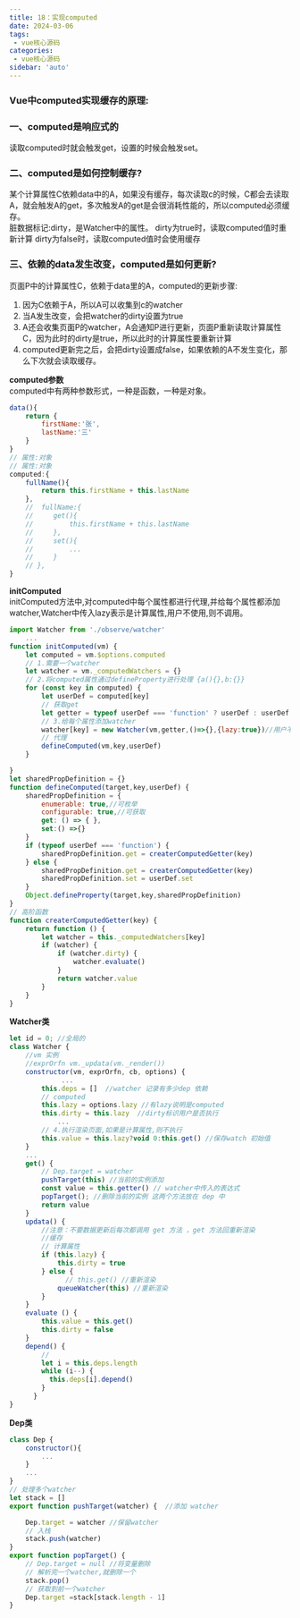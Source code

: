 ```yaml
---
title: 18：实现computed
date: 2024-03-06  
tags:
 - vue核心源码
categories:
 - vue核心源码
sidebar: 'auto'
---  
```

### Vue中computed实现缓存的原理:  
### 一、computed是响应式的  
读取computed时就会触发get，设置的时候会触发set。  
### 二、computed是如何控制缓存?  
某个计算属性C依赖data中的A，如果没有缓存，每次读取c的时候，C都会去读取A，就会触发A的get，多次触发A的get是会很消耗性能的，所以computed必须缓存。  
脏数据标记:dirty，是Watcher中的属性。 
        dirty为true时，读取computed值时重新计算
        dirty为false时，读取computed值时会使用缓存
### 三、依赖的data发生改变，computed是如何更新?
页面P中的计算属性C，依赖于data里的A，computed的更新步骤:  
1. 因为C依赖于A，所以A可以收集到c的watcher  
2. 当A发生改变，会把watcher的dirty设置为true  
3. A还会收集页面P的watcher，A会通知P进行更新，页面P重新读取计算属性C，因为此时的dirty是true，所以此时的计算属性要重新计算  
4. computed更新完之后，会把dirty设置成false，如果依赖的A不发生变化，那么下次就会读取缓存。 

**computed参数**  
computed中有两种参数形式，一种是函数，一种是对象。  
``` js
data(){
    return {
        firstName:'张',
        lastName:'三'
    }
}
// 属性:对象
// 属性:对象
computed:{
    fullName(){
        return this.firstName + this.lastName
    },
    //  fullName:{
    //     get(){
    //         this.firstName + this.lastName
    //     },
    //     set(){
    //         ...
    //     } 
    // },
}
```
**initComputed**  
initComputed方法中,对computed中每个属性都进行代理,并给每个属性都添加watcher,Watcher中传入lazy表示是计算属性,用户不使用,则不调用。 

``` js
import Watcher from './observe/watcher'
    ...
function initComputed(vm) {
    let computed = vm.$options.computed
    // 1.需要一个watcher
    let watcher = vm._computedWatchers = {}
    // 2.将computed属性通过defineProperty进行处理 {a(){},b:{}}
    for (const key in computed) {
        let userDef = computed[key]
        // 获取get
        let getter = typeof userDef === 'function' ? userDef : userDef.get;
        // 3.给每个属性添加watcher
        watcher[key] = new Watcher(vm,getter,()=>{},{lazy:true})//用户不使用,则不调用
        // 代理
        defineComputed(vm,key,userDef) 
    }

}
let sharedPropDefinition = {}
function defineComputed(target,key,userDef) {
    sharedPropDefinition = {
        enumerable: true,//可枚举
        configurable: true,//可获取
        get: () => { },
        set:() =>{}
    }
    if (typeof userDef === 'function') {
        sharedPropDefinition.get = createrComputedGetter(key)
    } else {
        sharedPropDefinition.get = createrComputedGetter(key)
        sharedPropDefinition.set = userDef.set
    }
    Object.defineProperty(target,key,sharedPropDefinition)
}
// 高阶函数
function createrComputedGetter(key) {
    return function () {
        let watcher = this._computedWatchers[key]
        if (watcher) {
            if (watcher.dirty) {
                watcher.evaluate()
            }
            return watcher.value
        }
    }
}
```  
**Watcher类**  
``` js
let id = 0; //全局的
class Watcher {
    //vm 实例
    //exprOrfn vm._updata(vm._render()) 
    constructor(vm, exprOrfn, cb, options) {
             ...
        this.deps = []  //watcher 记录有多少dep 依赖
        // computed
        this.lazy = options.lazy //有lazy说明是computed
        this.dirty = this.lazy  //dirty标识用户是否执行
            ...
        // 4.执行渲染页面,如果是计算属性,则不执行
        this.value = this.lazy?void 0:this.get() //保存watch 初始值
    }
    ...
    get() {
        // Dep.target = watcher
        pushTarget(this) //当前的实例添加
        const value = this.getter() // watcher中传入的表达式
        popTarget(); //删除当前的实例 这两个方法放在 dep 中
        return value
    }
    updata() { 
        //注意：不要数据更新后每次都调用 get 方法 ，get 方法回重新渲染
        //缓存
        // 计算属性
        if (this.lazy) {
            this.dirty = true
        } else {
              // this.get() //重新渲染
            queueWatcher(this) //重新渲染
        }
    }
    evaluate () {
        this.value = this.get()
        this.dirty = false
    }
    depend() {
        // 
        let i = this.deps.length
        while (i--) {
          this.deps[i].depend()
        }
      }
}

```  
**Dep类**
``` js
class Dep {
    constructor(){
        ...
    }
    ...
}
// 处理多个watcher
let stack = []
export function pushTarget(watcher) {  //添加 watcher

    Dep.target = watcher //保留watcher
    // 入栈
    stack.push(watcher)
}
export function popTarget() {
    // Dep.target = null //将变量删除
    // 解析完一个watcher,就删除一个
    stack.pop()
    // 获取到前一个watcher
    Dep.target =stack[stack.length - 1]
}
```
